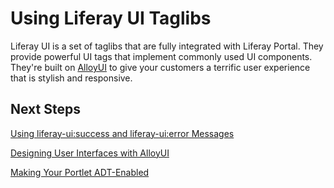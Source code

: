# Using Liferay UI Taglibs [](id=liferay-ui-taglibs-lp-6-2-develop-tutorial)

Liferay UI is a set of taglibs that are fully integrated with Liferay Portal.
They provide powerful UI tags that implement commonly used UI components.
They're built on [AlloyUI](http://alloyui.com/) to give your customers a
terrific user experience that is stylish and responsive. 

## Next Steps 

[Using liferay-ui:success and liferay-ui:error Messages](/tutorials/-/knowledge_base/using-liferay-uisuccess-and-liferay-uierror-message-lp-6-2-develop-tutorial)

[Designing User Interfaces with AlloyUI](/tutorials/-/knowledge_base/alloyui-lp-6-2-develop-tutorial)

[Making Your Portlet ADT-Enabled](/tutorials/-/knowledge_base/application-display-templates-lp-6-2-develop-tutorial)
